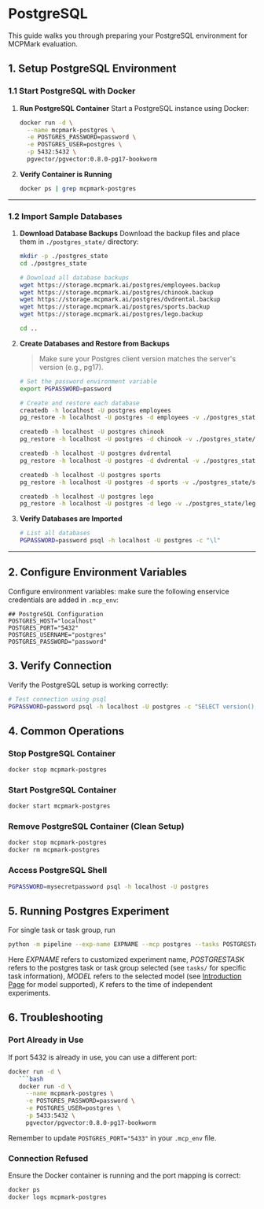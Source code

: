 # PostgreSQL

This guide walks you through preparing your PostgreSQL environment for MCPMark evaluation.

## 1. Setup PostgreSQL Environment

### 1.1 Start PostgreSQL with Docker

1. **Run PostgreSQL Container**
   Start a PostgreSQL instance using Docker:
   ```bash
   docker run -d \
     --name mcpmark-postgres \
     -e POSTGRES_PASSWORD=password \
     -e POSTGRES_USER=postgres \
     -p 5432:5432 \
     pgvector/pgvector:0.8.0-pg17-bookworm
   ```

2. **Verify Container is Running**
   ```bash
   docker ps | grep mcpmark-postgres
   ```

---

### 1.2 Import Sample Databases

1. **Download Database Backups**
   Download the backup files and place them in `./postgres_state/` directory:
   ```bash
   mkdir -p ./postgres_state
   cd ./postgres_state
   
   # Download all database backups
   wget https://storage.mcpmark.ai/postgres/employees.backup
   wget https://storage.mcpmark.ai/postgres/chinook.backup
   wget https://storage.mcpmark.ai/postgres/dvdrental.backup
   wget https://storage.mcpmark.ai/postgres/sports.backup
   wget https://storage.mcpmark.ai/postgres/lego.backup
   
   cd ..
   ```

2. **Create Databases and Restore from Backups**
   > Make sure your Postgres client version matches the server's version (e.g., pg17).

   ```bash
   # Set the password environment variable
   export PGPASSWORD=password
   
   # Create and restore each database
   createdb -h localhost -U postgres employees
   pg_restore -h localhost -U postgres -d employees -v ./postgres_state/employees.backup
   
   createdb -h localhost -U postgres chinook
   pg_restore -h localhost -U postgres -d chinook -v ./postgres_state/chinook.backup
   
   createdb -h localhost -U postgres dvdrental
   pg_restore -h localhost -U postgres -d dvdrental -v ./postgres_state/dvdrental.backup
   
   createdb -h localhost -U postgres sports
   pg_restore -h localhost -U postgres -d sports -v ./postgres_state/sports.backup
   
   createdb -h localhost -U postgres lego
   pg_restore -h localhost -U postgres -d lego -v ./postgres_state/lego.backup
   ```

4. **Verify Databases are Imported**
   ```bash
   # List all databases
   PGPASSWORD=password psql -h localhost -U postgres -c "\l"
   ```

---

## 2. Configure Environment Variables

Configure environment variables: make sure the following enservice credentials are added in `.mcp_env`:
```env
## PostgreSQL Configuration
POSTGRES_HOST="localhost"
POSTGRES_PORT="5432"
POSTGRES_USERNAME="postgres"
POSTGRES_PASSWORD="password"
```


## 3. Verify Connection

Verify the PostgreSQL setup is working correctly:

```bash
# Test connection using psql
PGPASSWORD=password psql -h localhost -U postgres -c "SELECT version();"
```


## 4. Common Operations

### Stop PostgreSQL Container
```bash
docker stop mcpmark-postgres
```

### Start PostgreSQL Container
```bash
docker start mcpmark-postgres
```

### Remove PostgreSQL Container (Clean Setup)
```bash
docker stop mcpmark-postgres
docker rm mcpmark-postgres
```

### Access PostgreSQL Shell
```bash
PGPASSWORD=mysecretpassword psql -h localhost -U postgres
```

## 5. Running Postgres Experiment

For single task or task group, run 
```bash
python -m pipeline --exp-name EXPNAME --mcp postgres --tasks POSTGRESTASK --models MODEL
```
Here *EXPNAME* refers to customized experiment name, *POSTGRESTASK* refers to the postgres task or task group selected (see `tasks/` for specific task information), *MODEL* refers to the selected model (see [Introduction Page](../introduction.md) for model supported), *K* refers to the time of independent experiments.


## 6. Troubleshooting

### Port Already in Use
If port 5432 is already in use, you can use a different port:
```bash
docker run -d \
   ```bash
   docker run -d \
     --name mcpmark-postgres \
     -e POSTGRES_PASSWORD=password \
     -e POSTGRES_USER=postgres \
     -p 5433:5432 \
     pgvector/pgvector:0.8.0-pg17-bookworm
   ```
Remember to update `POSTGRES_PORT="5433"` in your `.mcp_env` file.

### Connection Refused
Ensure the Docker container is running and the port mapping is correct:
```bash
docker ps
docker logs mcpmark-postgres
```
